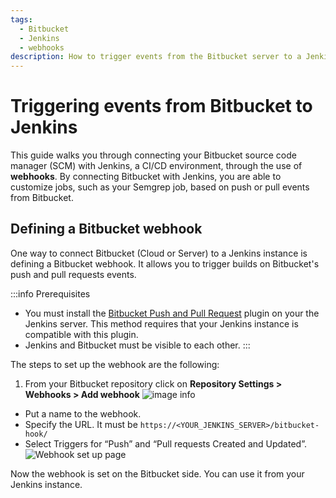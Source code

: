```yaml
---
tags:
  - Bitbucket
  - Jenkins
  - webhooks
description: How to trigger events from the Bitbucket server to a Jenkins instance
---
```

# Triggering events from Bitbucket to Jenkins


This guide walks you through connecting your Bitbucket source code manager (SCM) with Jenkins, a CI/CD environment, through the use of **webhooks**. By connecting Bitbucket with Jenkins, you are able to customize jobs, such as your Semgrep job, based on push or pull events from Bitbucket.

## Defining a Bitbucket webhook 
One way to connect Bitbucket (Cloud or Server) to a Jenkins instance is defining a Bitbucket webhook.
It allows you to trigger builds on Bitbucket's push and pull requests events.

:::info Prerequisites
* You must install the [<i class="fas fa-external-link fa-xs"></i> Bitbucket Push and Pull Request](https://plugins.jenkins.io/bitbucket-push-and-pull-request/) plugin on your the Jenkins server. This method requires that your Jenkins instance is compatible with this plugin.
* Jenkins and Bitbucket must be visible to each other.
:::


The steps to set up the webhook are the following:

1. From your Bitbucket repository click on **Repository Settings > Webhooks > Add webhook**
![image info](/img/kb/ci-bitbucket-defining-webhook.png)
* Put a name to the webhook.
* Specify the URL. It must be `https://<YOUR_JENKINS_SERVER>/bitbucket-hook/`
* Select Triggers for “Push” and “Pull requests Created and Updated”.
![Webhook set up page](/img/kb/ci-bitbucket-select-triggers.png)

Now the webhook is set on the Bitbucket side. You can use it from your Jenkins instance.
